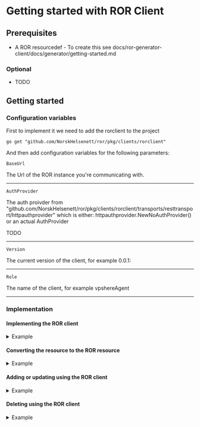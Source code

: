 # Getting started with ROR Client

## Prerequisites
    
- A ROR resourcedef - To create this see docs/ror-generator-client/docs/generator/getting-started.md

### Optional

- TODO

## Getting started

### Configuration variables

First to implement it we need to add the rorclient to the project

```
go get "github.com/NorskHelsenett/ror/pkg/clients/rorclient"
```

And then add configuration variables for the following parameters:


``BaseUrl``

The Url of the ROR instance you're communicating with.

---------

``AuthProvider``

The auth proivder from "github.com/NorskHelsenett/ror/pkg/clients/rorclient/transports/resttransport/httpauthprovider"
which is either:
httpauthprovider.NewNoAuthProvider()
or an actual AuthProvider

TODO

---------

``Version``

The current version of the client, for example 0.0.1:<commit>

---------

``Role``

The name of the client, for example vpshereAgent

---------

### Implementation

#### Implementing the ROR client

<details>
  <summary>Example</summary>

```go
package rorclient

import (
	"github.com/NorskHelsenett/ror/pkg/clients/rorclient"
	"github.com/NorskHelsenett/ror/pkg/clients/rorclient/transports/resttransport"
	"github.com/NorskHelsenett/ror/pkg/clients/rorclient/transports/resttransport/httpauthprovider"
	"github.com/NorskHelsenett/ror/pkg/clients/rorclient/transports/resttransport/httpclient"
	"github.com/NorskHelsenett/ror/pkg/config/rorversion"
)

type config struct {
    RorUrl string
    RorRole string
    RorCommit string
    RorVersion string
}

// Populates the Config with values from environmental variables or static values 
func NewConfig() *Config {
...
...
...
}

var config Config = NewConfig()

type UpdateError struct {
	uuid    string
	status  int
	message string
}

// So we can add our own methods to the RorClient struct
type RorClient struct {
	rorclient.RorClient
}

// Constructs 
func NewRorClient(config config.Config) *RorClient {
	transport := resttransport.NewRorHttpTransport(&httpclient.HttpTransportClientConfig{
		BaseURL:      config.RorUrl,
		AuthProvider: httpauthprovider.NewNoAuthprovider(),
		Version:      rorversion.NewRorVersion(config.RorVersion, config.RorCommit),
		Role:         config.RorRole,
	})

	rorClient := RorClient{
		*rorclient.NewRorClient(transport),
	}

	return &rorClient
}
```

</details>

#### Converting the resource to the ROR resource

<details>
  <summary>Example</summary>

```go
package rorclient

// Adds or updates the VMs in ROR
func (r *RorClient) UpdateVms(ctx context.Context, vmResources []*rortypes.ResourceVirtualMachine) error {
	set := rorresources.NewResourceSet()

	names := []string{}
	for _, vm := range vmResources {
		names = append(names, vm.Name)
		res := rorresources.NewRorResource("VirtualMachine", "general.ror.internal/v1alpha1")

		res.RorMeta.Ownerref = rorresourceowner.RorResourceOwnerReference{
			Scope:   aclmodels.Acl2ScopeRor,
			Subject: aclmodels.Acl2RorSubjectGlobal,
		}

		v5Uuid, err := virtualmachine.UuidV5FromCompositeId(vm.Id)
		if err != nil {
			return fmt.Errorf("could not get uuid from vm resource: %w", err)
		}

		res.Metadata.UID = types.UID(v5Uuid.String())
		res.RorMeta.Action = rortypes.K8sActionAdd
		res.Metadata.Name = vm.Name
		res.SetVirtualMachine(vm)
		set.Add(res)
	}

	res, err := r.ResourceV2().Update(ctx, *set)
}
```

</details>

#### Adding or updating using the ROR client

<details>
  <summary>Example</summary>

```go
package rorclient

// Adds or updates the VMs in ROR
func (r *RorClient) UpdateVms(ctx context.Context, vmResources []*rortypes.ResourceVirtualMachine) error {
		res, err := r.ResourceV2().Update(ctx, *set)
	if err != nil {
		return fmt.Errorf("could not update vm, ROR returned: %w", err)
	}

	var errors UpdateErrors
	for uuid, response := range *&res.Results {
		if response.Status > 299 {
			error := UpdateError{
				uuid:    uuid,
				status:  response.Status,
				message: response.Message,
			}

			errors.Errors = append(errors.Errors, error)
		}
	}

	if len(errors.Errors) != 0 {
		return errors
	}

	return nil
}

// Deletes VMs
func (r *RorClient) DeleteVms(ctx context.Context, uuids []string) error {
	for _, uid := range uuids {
		del, err := r.ResourceV2().Delete(ctx, uid)
		slog.Info("deleted vm", "info", del)
		if err != nil {
			return fmt.Errorf("could not delete vm, ROR returned %w", err)
		}
	}
	return nil
}
```

</details>

#### Deleting using the ROR client

<details>
  <summary>Example</summary>

```go
package rorclient

func (r *RorClient) DeleteVms(ctx context.Context, uuids []string) error {
	for _, uid := range uuids {
		del, err := r.ResourceV2().Delete(ctx, uid)
		slog.Info("deleted vm", "info", del)
		if err != nil {
			return fmt.Errorf("could not delete vm, ROR returned %w", err)
		}
	}
	return nil
}
```

</details>


